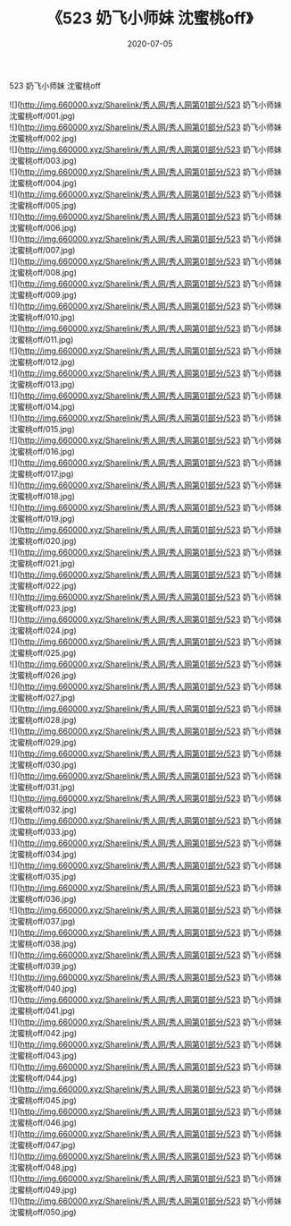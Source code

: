 ﻿---
layout: post
title:  《523 奶飞小师妹 沈蜜桃off》
date:   2020-07-05
img: http://img.660000.xyz/Sharelink/秀人网/秀人网第01部分/523 奶飞小师妹 沈蜜桃off/000.jpg
categories: [美女, 清纯, 唯美]
---

523 奶飞小师妹 沈蜜桃off

  ![](http://img.660000.xyz/Sharelink/秀人网/秀人网第01部分/523 奶飞小师妹 沈蜜桃off/001.jpg) <br> ![](http://img.660000.xyz/Sharelink/秀人网/秀人网第01部分/523 奶飞小师妹 沈蜜桃off/002.jpg) <br> ![](http://img.660000.xyz/Sharelink/秀人网/秀人网第01部分/523 奶飞小师妹 沈蜜桃off/003.jpg) <br> ![](http://img.660000.xyz/Sharelink/秀人网/秀人网第01部分/523 奶飞小师妹 沈蜜桃off/004.jpg) <br> ![](http://img.660000.xyz/Sharelink/秀人网/秀人网第01部分/523 奶飞小师妹 沈蜜桃off/005.jpg) <br> ![](http://img.660000.xyz/Sharelink/秀人网/秀人网第01部分/523 奶飞小师妹 沈蜜桃off/006.jpg) <br> ![](http://img.660000.xyz/Sharelink/秀人网/秀人网第01部分/523 奶飞小师妹 沈蜜桃off/007.jpg) <br> ![](http://img.660000.xyz/Sharelink/秀人网/秀人网第01部分/523 奶飞小师妹 沈蜜桃off/008.jpg) <br> ![](http://img.660000.xyz/Sharelink/秀人网/秀人网第01部分/523 奶飞小师妹 沈蜜桃off/009.jpg) <br> ![](http://img.660000.xyz/Sharelink/秀人网/秀人网第01部分/523 奶飞小师妹 沈蜜桃off/010.jpg) <br> ![](http://img.660000.xyz/Sharelink/秀人网/秀人网第01部分/523 奶飞小师妹 沈蜜桃off/011.jpg) <br> ![](http://img.660000.xyz/Sharelink/秀人网/秀人网第01部分/523 奶飞小师妹 沈蜜桃off/012.jpg) <br> ![](http://img.660000.xyz/Sharelink/秀人网/秀人网第01部分/523 奶飞小师妹 沈蜜桃off/013.jpg) <br> ![](http://img.660000.xyz/Sharelink/秀人网/秀人网第01部分/523 奶飞小师妹 沈蜜桃off/014.jpg) <br> ![](http://img.660000.xyz/Sharelink/秀人网/秀人网第01部分/523 奶飞小师妹 沈蜜桃off/015.jpg) <br> ![](http://img.660000.xyz/Sharelink/秀人网/秀人网第01部分/523 奶飞小师妹 沈蜜桃off/016.jpg) <br> ![](http://img.660000.xyz/Sharelink/秀人网/秀人网第01部分/523 奶飞小师妹 沈蜜桃off/017.jpg) <br> ![](http://img.660000.xyz/Sharelink/秀人网/秀人网第01部分/523 奶飞小师妹 沈蜜桃off/018.jpg) <br> ![](http://img.660000.xyz/Sharelink/秀人网/秀人网第01部分/523 奶飞小师妹 沈蜜桃off/019.jpg) <br> ![](http://img.660000.xyz/Sharelink/秀人网/秀人网第01部分/523 奶飞小师妹 沈蜜桃off/020.jpg) <br> ![](http://img.660000.xyz/Sharelink/秀人网/秀人网第01部分/523 奶飞小师妹 沈蜜桃off/021.jpg) <br> ![](http://img.660000.xyz/Sharelink/秀人网/秀人网第01部分/523 奶飞小师妹 沈蜜桃off/022.jpg) <br> ![](http://img.660000.xyz/Sharelink/秀人网/秀人网第01部分/523 奶飞小师妹 沈蜜桃off/023.jpg) <br> ![](http://img.660000.xyz/Sharelink/秀人网/秀人网第01部分/523 奶飞小师妹 沈蜜桃off/024.jpg) <br> ![](http://img.660000.xyz/Sharelink/秀人网/秀人网第01部分/523 奶飞小师妹 沈蜜桃off/025.jpg) <br> ![](http://img.660000.xyz/Sharelink/秀人网/秀人网第01部分/523 奶飞小师妹 沈蜜桃off/026.jpg) <br> ![](http://img.660000.xyz/Sharelink/秀人网/秀人网第01部分/523 奶飞小师妹 沈蜜桃off/027.jpg) <br> ![](http://img.660000.xyz/Sharelink/秀人网/秀人网第01部分/523 奶飞小师妹 沈蜜桃off/028.jpg) <br> ![](http://img.660000.xyz/Sharelink/秀人网/秀人网第01部分/523 奶飞小师妹 沈蜜桃off/029.jpg) <br> ![](http://img.660000.xyz/Sharelink/秀人网/秀人网第01部分/523 奶飞小师妹 沈蜜桃off/030.jpg) <br> ![](http://img.660000.xyz/Sharelink/秀人网/秀人网第01部分/523 奶飞小师妹 沈蜜桃off/031.jpg) <br> ![](http://img.660000.xyz/Sharelink/秀人网/秀人网第01部分/523 奶飞小师妹 沈蜜桃off/032.jpg) <br> ![](http://img.660000.xyz/Sharelink/秀人网/秀人网第01部分/523 奶飞小师妹 沈蜜桃off/033.jpg) <br> ![](http://img.660000.xyz/Sharelink/秀人网/秀人网第01部分/523 奶飞小师妹 沈蜜桃off/034.jpg) <br> ![](http://img.660000.xyz/Sharelink/秀人网/秀人网第01部分/523 奶飞小师妹 沈蜜桃off/035.jpg) <br> ![](http://img.660000.xyz/Sharelink/秀人网/秀人网第01部分/523 奶飞小师妹 沈蜜桃off/036.jpg) <br> ![](http://img.660000.xyz/Sharelink/秀人网/秀人网第01部分/523 奶飞小师妹 沈蜜桃off/037.jpg) <br> ![](http://img.660000.xyz/Sharelink/秀人网/秀人网第01部分/523 奶飞小师妹 沈蜜桃off/038.jpg) <br> ![](http://img.660000.xyz/Sharelink/秀人网/秀人网第01部分/523 奶飞小师妹 沈蜜桃off/039.jpg) <br> ![](http://img.660000.xyz/Sharelink/秀人网/秀人网第01部分/523 奶飞小师妹 沈蜜桃off/040.jpg) <br> ![](http://img.660000.xyz/Sharelink/秀人网/秀人网第01部分/523 奶飞小师妹 沈蜜桃off/041.jpg) <br> ![](http://img.660000.xyz/Sharelink/秀人网/秀人网第01部分/523 奶飞小师妹 沈蜜桃off/042.jpg) <br> ![](http://img.660000.xyz/Sharelink/秀人网/秀人网第01部分/523 奶飞小师妹 沈蜜桃off/043.jpg) <br> ![](http://img.660000.xyz/Sharelink/秀人网/秀人网第01部分/523 奶飞小师妹 沈蜜桃off/044.jpg) <br> ![](http://img.660000.xyz/Sharelink/秀人网/秀人网第01部分/523 奶飞小师妹 沈蜜桃off/045.jpg) <br> ![](http://img.660000.xyz/Sharelink/秀人网/秀人网第01部分/523 奶飞小师妹 沈蜜桃off/046.jpg) <br> ![](http://img.660000.xyz/Sharelink/秀人网/秀人网第01部分/523 奶飞小师妹 沈蜜桃off/047.jpg) <br> ![](http://img.660000.xyz/Sharelink/秀人网/秀人网第01部分/523 奶飞小师妹 沈蜜桃off/048.jpg) <br> ![](http://img.660000.xyz/Sharelink/秀人网/秀人网第01部分/523 奶飞小师妹 沈蜜桃off/049.jpg) <br> ![](http://img.660000.xyz/Sharelink/秀人网/秀人网第01部分/523 奶飞小师妹 沈蜜桃off/050.jpg) <br>